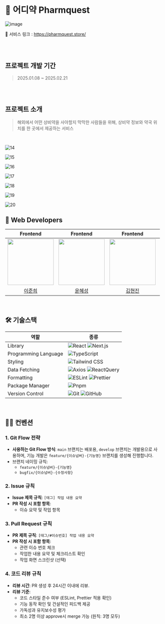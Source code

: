 # 💊 어디약 Pharmquest
![image](https://github.com/user-attachments/assets/6ba54fa9-a0fc-4fa7-9577-fbe74a8b10f8)

🔗 서비스 링크 : https://pharmquest.store/

<br />

<br />

## 프로젝트 개발 기간 
> 2025.01.08 ~ 2025.02.21

<br />
<br />


## 프로젝트 소개
> 해외에서 어떤 상비약을 사야할지 막막한 사람들을 위해, 상비약 정보와 약국 위치를 한 곳에서 제공하는 서비스

<br />


![14](https://github.com/user-attachments/assets/8d5b8c7f-ab32-4fbe-bd29-acf40a150928)

![15](https://github.com/user-attachments/assets/d4cc59b8-0a2e-4848-b51d-f2698cfa7bb6)

![16](https://github.com/user-attachments/assets/1b3a92d5-a34d-4336-9fad-e18db2af8d84)

![17](https://github.com/user-attachments/assets/a950e270-9cbd-4073-bac9-3704ad964731)

![18](https://github.com/user-attachments/assets/cf536a05-d327-4ad6-a977-586e1e9a0948)

![19](https://github.com/user-attachments/assets/598859ff-8299-404d-9b99-d85e510f0a93)

![20](https://github.com/user-attachments/assets/1af1f3fd-760c-4cb2-9e34-31f8eae10f39)


## 👥 Web Developers
<div align="center">

| Frontend | Frontend | Frontend | Frontend |
| :-----: | :-----: | :------: | :------: |
|  <img style="width: 150px;" src="https://github.com/jjjuni.png" />  | <img style="width: 150px;" src="https://github.com/hyesngy.png" /> | <img style="width: 150px;" src="https://github.com/tellgeniewish.png" /> | <img style="width: 150px;" src="https://github.com/9aeun.png" /> |
|[이준희](https://github.com/jjjuni)|[윤혜성](https://github.com/hyesngy)|[김현진](https://github.com/tellgeniewish)|[김가은](https://github.com/9aeun)|
<br/>


</div>

## 🛠️ 기술스택

| 역할                 | 종류                                                                                                                                                                                                                                                                                                                                                   |
| -------------------- | ------------------------------------------------------------------------------------------------------------------------------------------------------------------------------------------------------------------------------------------------------------------------------------------------------------------------------------------------------ |
| Library              | ![React](https://img.shields.io/badge/React-61DAFB?style=for-the-badge&logo=React&logoColor=white) ![Next.js](https://img.shields.io/badge/Next.js-000000?style=for-the-badge&logo=nextdotjs&logoColor=white)                                                                                                 |
| Programming Language | ![TypeScript](https://img.shields.io/badge/TypeScript-3178C6.svg?style=for-the-badge&logo=TypeScript&logoColor=white)                                                                                                                                                                                                                                |
| Styling              | ![Tailwind CSS](https://img.shields.io/badge/TailwindCSS-06B6D4?style=for-the-badge&logo=TailwindCSS&logoColor=white)                                                                                                                                                                                           |
| Data Fetching        | ![Axios](https://img.shields.io/badge/Axios-5A29E4?style=for-the-badge&logo=Axios&logoColor=white) ![ReactQuery](https://img.shields.io/badge/ReactQuery-FF4154?style=for-the-badge&logo=ReactQuery&logoColor=white)                                                                                             |
| Formatting           | ![ESLint](https://img.shields.io/badge/ESLint-4B3263?style=for-the-badge&logo=eslint&logoColor=white) ![Prettier](https://img.shields.io/badge/Prettier-F7B93E?style=for-the-badge&logo=prettier&logoColor=white)                                                                                                |
| Package Manager      | ![Pnpm](https://img.shields.io/badge/Pnpm-F69220?style=for-the-badge&logo=pnpm&logoColor=white)                                                                                                                                                                                                                 |
| Version Control      | ![Git](https://img.shields.io/badge/git-%23F05033.svg?style=for-the-badge&logo=git&logoColor=white) ![GitHub](https://img.shields.io/badge/github-%23121011.svg?style=for-the-badge&logo=github&logoColor=white)                                                                                              |
<br />

## ✍🏻 컨벤션

### 1. Git Flow 전략
- **사용하는 Git Flow 방식**: `main` 브랜치는 배포용, `develop` 브랜치는 개발용으로 사용하며, 기능 개발은 `feature/{이슈넘버}-{기능명}` 브랜치를 생성해 진행합니다.
- 브랜치 네이밍 규칙:
  - `feature/{이슈넘버}-{기능명}`
  - `bugfix/{이슈넘버}-{수정사항}`

### 2. Issue 규칙
- **Issue 제목 규칙**: `[태그] 작업 내용 요약`
- **PR 작성 시 포함 항목**:
  - 이슈 요약 및 작업 항목 
  
### 3. Pull Request 규칙
- **PR 제목 규칙**: `[태그/#이슈번호] 작업 내용 요약`
- **PR 작성 시 포함 항목**:
  - 관련 이슈 번호 체크
  - 작업한 내용 요약 및 체크리스트 확인
  - 작업 화면 스크린샷 (선택)

### 4. 코드 리뷰 규칙
- **리뷰 시간**: PR 생성 후 24시간 이내에 리뷰.
- **리뷰 기준**:
  - 코드 스타일 준수 여부 (ESLint, Prettier 적용 확인)
  - 기능 동작 확인 및 건설적인 피드백 제공
  - 가독성과 유지보수성 평가
  - 최소 2명 이상 approve시 merge 가능 (원칙: 3명 모두)

